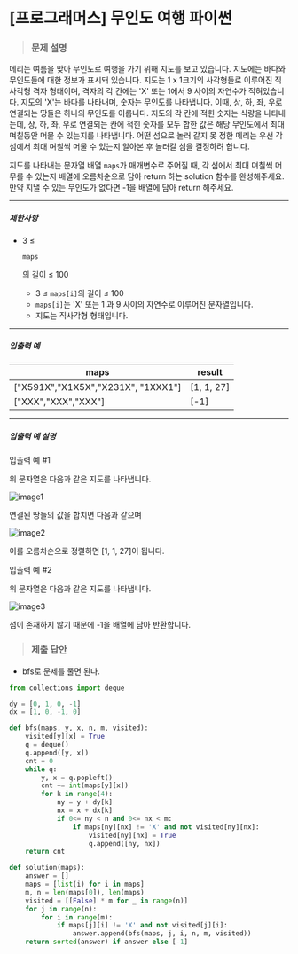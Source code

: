 # [프로그래머스] 무인도 여행 파이썬

> ### 문제 설명

메리는 여름을 맞아 무인도로 여행을 가기 위해 지도를 보고 있습니다. 지도에는 바다와 무인도들에 대한 정보가 표시돼 있습니다. 지도는 1 x 1크기의 사각형들로 이루어진 직사각형 격자 형태이며, 격자의 각 칸에는 'X' 또는 1에서 9 사이의 자연수가 적혀있습니다. 지도의 'X'는 바다를 나타내며, 숫자는 무인도를 나타냅니다. 이때, 상, 하, 좌, 우로 연결되는 땅들은 하나의 무인도를 이룹니다. 지도의 각 칸에 적힌 숫자는 식량을 나타내는데, 상, 하, 좌, 우로 연결되는 칸에 적힌 숫자를 모두 합한 값은 해당 무인도에서 최대 며칠동안 머물 수 있는지를 나타냅니다. 어떤 섬으로 놀러 갈지 못 정한 메리는 우선 각 섬에서 최대 며칠씩 머물 수 있는지 알아본 후 놀러갈 섬을 결정하려 합니다.

지도를 나타내는 문자열 배열 `maps`가 매개변수로 주어질 때, 각 섬에서 최대 며칠씩 머무를 수 있는지 배열에 오름차순으로 담아 return 하는 solution 함수를 완성해주세요. 만약 지낼 수 있는 무인도가 없다면 -1을 배열에 담아 return 해주세요.

------

##### 제한사항

- 3 ≤

   

  ```
  maps
  ```

  의 길이 ≤ 100

  - 3 ≤ `maps[i]`의 길이 ≤ 100
  - `maps[i]`는 'X' 또는 1 과 9 사이의 자연수로 이루어진 문자열입니다.
  - 지도는 직사각형 형태입니다.

------

##### 입출력 예

| maps                               | result     |
| ---------------------------------- | ---------- |
| ["X591X","X1X5X","X231X", "1XXX1"] | [1, 1, 27] |
| ["XXX","XXX","XXX"]                | [-1]       |

------

##### 입출력 예 설명

입출력 예 #1

위 문자열은 다음과 같은 지도를 나타냅니다.

![image1](https://user-images.githubusercontent.com/62426665/206862823-4633fbf1-c075-4d35-b577-26f504dcd332.png)

연결된 땅들의 값을 합치면 다음과 같으며

![image2](https://user-images.githubusercontent.com/62426665/209070615-ae568f20-cf06-4f88-8d4f-8e9861af2d36.png)

이를 오름차순으로 정렬하면 [1, 1, 27]이 됩니다.

입출력 예 #2

위 문자열은 다음과 같은 지도를 나타냅니다.

![image3](https://user-images.githubusercontent.com/62426665/206863265-0a371c69-d4b5-411a-972f-bdc36b90c917.png)

섬이 존재하지 않기 때문에 -1을 배열에 담아 반환합니다.

> ### 제출 답안

- bfs로 문제를 풀면 된다.

```python
from collections import deque

dy = [0, 1, 0, -1]
dx = [1, 0, -1, 0]

def bfs(maps, y, x, n, m, visited):
    visited[y][x] = True
    q = deque()
    q.append([y, x])
    cnt = 0
    while q:
        y, x = q.popleft()
        cnt += int(maps[y][x])
        for k in range(4):
            ny = y + dy[k]
            nx = x + dx[k]
            if 0<= ny < n and 0<= nx < m:
                if maps[ny][nx] != 'X' and not visited[ny][nx]:
                    visited[ny][nx] = True
                    q.append([ny, nx])
    return cnt

def solution(maps):
    answer = []
    maps = [list(i) for i in maps]
    m, n = len(maps[0]), len(maps)
    visited = [[False] * m for _ in range(n)]
    for j in range(n):
        for i in range(m):
            if maps[j][i] != 'X' and not visited[j][i]:
                answer.append(bfs(maps, j, i, n, m, visited))
    return sorted(answer) if answer else [-1]
```

